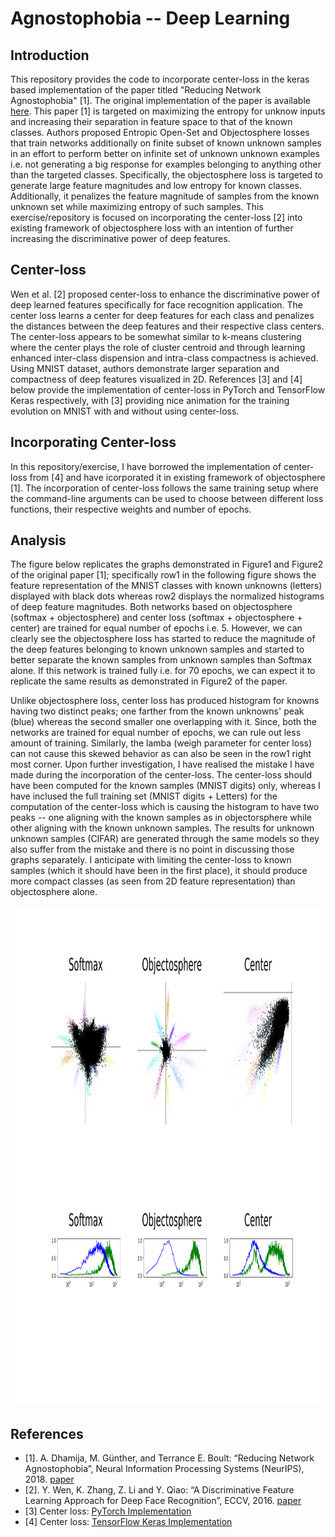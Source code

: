 # Agnostophobia -- Deep Learning

## Introduction
This repository provides the code to incorporate center-loss in the keras based implementation of the paper titled "Reducing Network Agnostophobia" [1]. The original implementation of the paper is available [here](https://github.com/Vastlab/ObjectoSphere). This paper [1] is targeted on maximizing the entropy for unknow inputs and increasing their separation in feature space to that of the known classes. Authors proposed Entropic Open-Set and Objectosphere losses that train networks additionally on finite subset of known unknown samples in an effort to perform better on infinite set of unknown unknown examples i.e. not generating a big response for examples belonging to anything other than the targeted classes. Specifically, the objectosphere loss is targeted to generate large feature magnitudes and low entropy for known classes. Additionally, it penalizes the feature magnitude of samples from the known unknown set while maximizing entropy of such samples. This exercise/repository is focused on incorporating the center-loss [2] into existing framework of objectosphere loss with an intention of further increasing the discriminative power of deep features.


## Center-loss
Wen et al. [2] proposed center-loss to enhance the discriminative power of deep learned features specifically for face recognition application. The center loss learns a center for deep features for each class and penalizes the distances between the deep features and their respective class centers. The center-loss appears to be somewhat similar to k-means clustering where the center plays the role of cluster centroid and through learning enhanced inter-class dispension and intra-class compactness is achieved. Using MNIST dataset, authors demonstrate larger separation and compactness of deep features visualized in 2D. References [3] and [4] below provide the implementation of center-loss in PyTorch and TensorFlow Keras respectively, with [3] providing nice animation for the training evolution on MNIST with and without using center-loss.

## Incorporating Center-loss
In this repository/exercise, I have borrowed the implementation of center-loss from [4] and have icorporated it in existing framework of objectosphere [1]. The incorporation of center-loss follows the same training setup where the command-line arguments can be used to choose between different loss functions, their respective weights and number of epochs.

## Analysis
The figure below replicates the graphs demonstrated in Figure1 and Figure2 of the original paper [1]; specifically row1 in the following figure shows the feature representation of the MNIST classes with known unknowns (letters) displayed with black dots whereas row2 displays the normalized histograms of deep feature magnitudes. Both networks based on objectosphere (softmax + objectosphere) and center loss (softmax + objectosphere + center) are trained for equal number of epochs i.e. 5. However, we can clearly see the objectosphere loss has started to reduce the magnitude of the deep features belonging to known unknown samples and started to better separate the known samples from unknown samples than Softmax alone. If this network is trained fully i.e. for 70 epochs, we can expect it to replicate the same results as demonstrated in Figure2 of the paper.

Unlike objectosphere loss, center loss has produced histogram for knowns having two distinct peaks; one farther from the known unknowns' peak (blue) whereas the second smaller one overlapping with it. Since, both the networks are trained for equal number of epochs, we can rule out less amount of training. Similarly, the lamba (weigh parameter for center loss) can not cause this skewed behavior as can also be seen in the row1 right most corner. Upon further investigation, I have realised the mistake I have made during the incorporation of the center-loss. The center-loss should have been computed for the known samples (MNIST digits) only, whereas I have inclused the full training set (MNIST digits + Letters) for the computation of the center-loss which is causing the histogram to have two peaks -- one aligning with the known samples as in objectorsphere while other aligning with the known unknown samples. The results for unknown unknown samples (CIFAR) are generated through the same models so they also suffer from the mistake and there is no point in discussing those graphs separately. I anticipate with  limiting the center-loss to known samples (which it should have been in the first place), it should produce more compact classes (as seen from 2D feature representation) than objectosphere alone.

<p align="center">
<img height="800" src="https://github.com/TouqeerAhmad/agnostophobia/blob/master/Reducing-Network-Agnostophobia/MNIST/result_collage.png">
</p>


## References
* [1]. A. Dhamija, M. Günther, and Terrance E. Boult: “Reducing Network Agnostophobia”, Neural Information Processing Systems (NeurIPS), 2018. [paper](https://papers.nips.cc/paper/8129-reducing-network-agnostophobia.pdf)
* [2]. Y. Wen, K. Zhang, Z. Li and Y. Qiao: “A Discriminative Feature Learning Approach for Deep Face Recognition”, ECCV, 2016. [paper](https://ydwen.github.io/papers/WenECCV16.pdf)
* [3] Center loss: [PyTorch Implementation](https://github.com/KaiyangZhou/pytorch-center-loss)
* [4] Center loss: [TensorFlow Keras Implementation](https://github.com/handongfeng/MNIST-center-loss)

